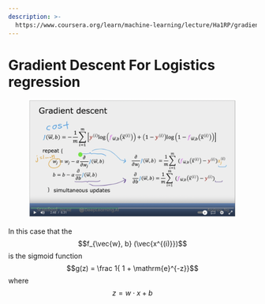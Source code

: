 ```yaml
---
description: >-
  https://www.coursera.org/learn/machine-learning/lecture/Ha1RP/gradient-descent-implementation
---
```


# Gradient Descent For Logistics regression

<figure><img src="../../.gitbook/assets/image (2).png" alt=""><figcaption></figcaption></figure>

In this case that the $$f_{\vec{w}, b} (\vec{x^{(i)}})$$ is the sigmoid function $$g(z) = \frac 1{ 1 + \mathrm{e}^{-z}}$$where $$z = w \cdot x + b$$






